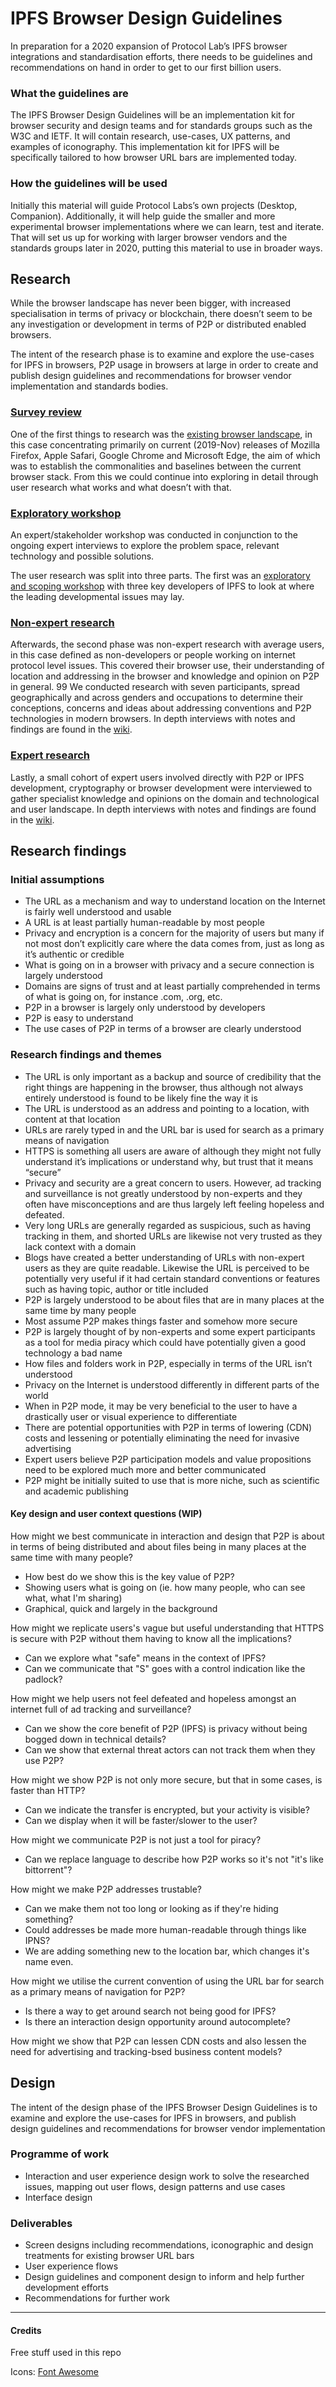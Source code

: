
# IPFS Browser Design Guidelines

In preparation for a 2020 expansion of Protocol Lab’s IPFS browser integrations and standardisation efforts, there needs to be guidelines and recommendations on hand in order to get to our first billion users.

### What the guidelines are

The IPFS Browser Design Guidelines will be an implementation kit for browser security and design teams and for standards groups such as the W3C and IETF. It will contain research, use-cases, UX patterns, and examples of iconography. This implementation kit for IPFS will be specifically tailored to how browser URL bars are implemented today.

### How the guidelines will be used

Initially this material will guide Protocol Labs’s own projects (Desktop, Companion). Additionally, it will help guide the smaller and more experimental browser implementations where we can learn, test and iterate. That will set us up for working with larger browser vendors and the standards groups later in 2020, putting this material to use in broader ways.

## Research

While the browser landscape has never been bigger, with increased specialisation in terms of privacy or blockchain, there doesn’t seem to be any investigation or development in terms of P2P or distributed enabled browsers. 

The intent of the research phase is to examine and explore the use-cases for IPFS in browsers, P2P usage in browsers at large in order to create and publish design guidelines and recommendations for browser vendor implementation and standards bodies.

### [Survey review][1]

One of the first things to research was the [existing browser landscape][2], in this case concentrating primarily on current (2019-Nov) releases of Mozilla Firefox, Apple Safari, Google Chrome and Microsoft Edge, the aim of which was to establish the commonalities and baselines between the current browser stack. From this we could continue into exploring in detail through user research what works and what doesn’t with that.

### [Exploratory workshop][3]

An expert/stakeholder workshop was conducted in conjunction to the ongoing expert interviews to explore the problem space, relevant technology and possible solutions.

The user research was split into three parts. The first was an [exploratory and scoping workshop][4] with three key developers of IPFS to look at where the leading developmental issues may lay.

### [Non-expert research][5]

Afterwards, the second phase was non-expert research with average users, in this case defined as non-developers or people working on internet protocol level issues. This covered their browser use, their understanding of location and addressing in the browser and knowledge and opinion on P2P in general.
99
We conducted research with seven participants, spread geographically and across genders and occupations to determine their conceptions, concerns and ideas about addressing conventions and P2P technologies in modern browsers. In depth interviews with notes and findings are found in the [wiki][6].

### [Expert research][7]

Lastly, a small cohort of expert users involved directly with P2P or IPFS development, cryptography or browser development were interviewed to gather specialist knowledge and opinions on the domain and technological and user landscape. In depth interviews with notes and findings are found in the [wiki][8].

## Research findings

### Initial assumptions

- The URL as a mechanism and way to understand location on the Internet is fairly well understood and usable
- A URL is at least partially human-readable by most people
- Privacy and encryption is a concern for the majority of users but many if not most don’t explicitly care where the data comes from, just as long as it’s authentic or credible
- What is going on in a browser with privacy and a secure connection is largely understood
- Domains are signs of trust and at least partially comprehended in terms of what is going on, for instance .com, .org, etc.
- P2P in a browser is largely only understood by developers
- P2P is easy to understand
- The use cases of P2P in terms of a browser are clearly understood

### Research findings and themes

- The URL is only important as a backup and source of credibility that the right things are happening in the browser, thus although not always entirely understood is found to be likely fine the way it is
- The URL is understood as an address and pointing to a location, with content at that location
- URLs are rarely typed in and the URL bar is used for search as a primary means of navigation
- HTTPS is something all users are aware of although they might not fully understand it’s implications or understand why, but trust that it means “secure”
- Privacy and security are a great concern to users. However, ad tracking and surveillance is not greatly understood by non-experts and they often have misconceptions and are thus largely left feeling hopeless and defeated.
- Very long URLs are generally regarded as suspicious, such as having tracking in them, and shorted URLs are likewise not very trusted as they lack context with a domain
- Blogs have created a better understanding of URLs with non-expert users as they are quite readable. Likewise the URL is perceived to be potentially very useful if it had certain standard conventions or features such as having topic, author or title included
- P2P is largely understood to be about files that are in many places at the same time by many people
- Most assume P2P makes things faster and somehow more secure
- P2P is largely thought of by non-experts and some expert participants as a tool for media piracy which could have potentially given a good technology a bad name
- How files and folders work in P2P, especially in terms of the URL isn’t understood
- Privacy on the Internet is understood differently in different parts of the world
- When in P2P mode, it may be very beneficial to the user to have a drastically user or visual experience to differentiate
- There are potential opportunities with P2P in terms of lowering (CDN) costs and lessening or potentially eliminating the need for invasive advertising
- Expert users believe P2P participation models and value propositions need to be explored much more and better communicated
- P2P might be initially suited to use that is more niche, such as scientific and academic publishing

#### Key design and user context questions (WIP)

How might we best communicate in interaction and design that P2P is about in terms of being distributed and about files being in many places at the same time with many people?

- How best do we show this is the key value of P2P?
- Showing users what is going on (ie. how many people, who can see what, what I'm sharing)
- Graphical, quick and largely in the background

How might we replicate users's vague but useful understanding that HTTPS is secure with P2P without them having to know all the implications?

- Can we explore what "safe" means in the context of IPFS?
- Can we communicate that "S" goes with a control indication like the padlock?

How might we help users not feel defeated and hopeless amongst an internet full of ad tracking and surveillance?

- Can we show the core benefit of P2P (IPFS) is privacy without being bogged down in technical details?
- Can we show that external threat actors can not track them when they use P2P?

How might we show P2P is not only more secure, but that in some cases, is faster than HTTP?

- Can we indicate the transfer is encrypted, but your activity is visible?
- Can we display when it will be faster/slower to the user?

How might we communicate P2P is not just a tool for piracy?

- Can we replace language to describe how P2P works so it's not "it's like bittorrent"?

How might we make P2P addresses trustable?

- Can we make them not too long or looking as if they're hiding something?
- Could addresses be made more human-readable through things like IPNS?
- We are adding something new to the location bar, which changes it's name even.

How might we utilise the current convention of using the URL bar for search as a primary means of navigation for P2P?

- Is there a way to get around search not being good for IPFS?
- Is there an interaction design opportunity around autocomplete?

How might we show that P2P can lessen CDN costs and also lessen the need for advertising and tracking-bsed business content models?

## Design

The intent of the design phase of the IPFS Browser Design Guidelines is to examine and explore the use-cases for IPFS in browsers, and publish design guidelines and recommendations for browser vendor implementation

### Programme of work

- Interaction and user experience design work to solve the researched issues, mapping out user flows, design patterns and use cases
- Interface design

### Deliverables

- Screen designs including recommendations, iconographic and design treatments for existing browser URL bars
- User experience flows
- Design guidelines and component design to inform and help further development efforts
- Recommendations for further work

---- 

#### Credits

Free stuff used in this repo

Icons: [Font Awesome][9]

[1]:	https://github.com/ipfs/browser-design-guidelines/wiki#browser-survey
[2]:	https://github.com/ipfs/browser-design-guidelines/wiki#browser-survey
[3]:	https://github.com/ipfs/browser-design-guidelines/wiki/Stakeholders-workshop
[4]:	https://github.com/ipfs/browser-design-guidelines/wiki/Stakeholders-workshop
[5]:	https://github.com/ipfs/browser-design-guidelines/wiki#non-expert-interviews
[6]:	https://github.com/ipfs/browser-design-guidelines/wiki
[7]:	https://github.com/ipfs/browser-design-guidelines/wiki#expert-interviews
[8]:	https://github.com/ipfs/browser-design-guidelines/wiki
[9]:	https://fontawesome.com/
